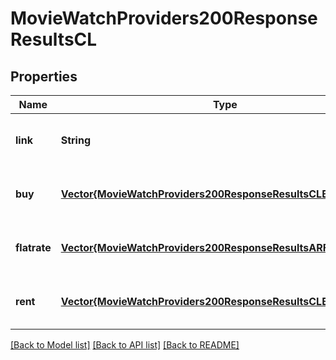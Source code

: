 # MovieWatchProviders200ResponseResultsCL


## Properties
Name | Type | Description | Notes
------------ | ------------- | ------------- | -------------
**link** | **String** |  | [optional] [default to nothing]
**buy** | [**Vector{MovieWatchProviders200ResponseResultsCLBuyInner}**](MovieWatchProviders200ResponseResultsCLBuyInner.md) |  | [optional] [default to nothing]
**flatrate** | [**Vector{MovieWatchProviders200ResponseResultsARFlatrateInner}**](MovieWatchProviders200ResponseResultsARFlatrateInner.md) |  | [optional] [default to nothing]
**rent** | [**Vector{MovieWatchProviders200ResponseResultsCLBuyInner}**](MovieWatchProviders200ResponseResultsCLBuyInner.md) |  | [optional] [default to nothing]


[[Back to Model list]](../README.md#models) [[Back to API list]](../README.md#api-endpoints) [[Back to README]](../README.md)


